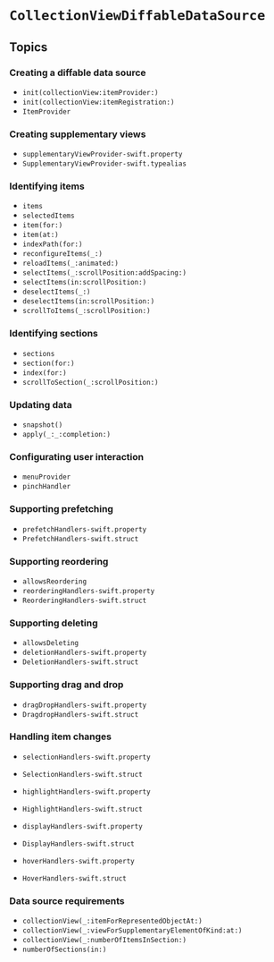 # ``CollectionViewDiffableDataSource``

## Topics

### Creating a diffable data source

- ``init(collectionView:itemProvider:)``
- ``init(collectionView:itemRegistration:)``
- ``ItemProvider``

### Creating supplementary views

- ``supplementaryViewProvider-swift.property``
- ``SupplementaryViewProvider-swift.typealias``

### Identifying items

- ``items``
- ``selectedItems``
- ``item(for:)``
- ``item(at:)``
- ``indexPath(for:)``
- ``reconfigureItems(_:)``
- ``reloadItems(_:animated:)``
- ``selectItems(_:scrollPosition:addSpacing:)``
- ``selectItems(in:scrollPosition:)``
- ``deselectItems(_:)``
- ``deselectItems(in:scrollPosition:)``
- ``scrollToItems(_:scrollPosition:)``

### Identifying sections

- ``sections``
- ``section(for:)``
- ``index(for:)``
- ``scrollToSection(_:scrollPosition:)``

### Updating data

- ``snapshot()``
- ``apply(_:_:completion:)``

### Configurating user interaction

- ``menuProvider``
- ``pinchHandler``

### Supporting prefetching

- ``prefetchHandlers-swift.property``
- ``PrefetchHandlers-swift.struct``

### Supporting reordering

- ``allowsReordering``
- ``reorderingHandlers-swift.property``
- ``ReorderingHandlers-swift.struct``

### Supporting deleting

- ``allowsDeleting``
- ``deletionHandlers-swift.property``
- ``DeletionHandlers-swift.struct``

### Supporting drag and drop

- ``dragDropHandlers-swift.property``
- ``DragdropHandlers-swift.struct``

### Handling item changes

- ``selectionHandlers-swift.property``
- ``SelectionHandlers-swift.struct``

- ``highlightHandlers-swift.property``
- ``HighlightHandlers-swift.struct``

- ``displayHandlers-swift.property``
- ``DisplayHandlers-swift.struct``

- ``hoverHandlers-swift.property``
- ``HoverHandlers-swift.struct``

### Data source requirements

- ``collectionView(_:itemForRepresentedObjectAt:)``
- ``collectionView(_:viewForSupplementaryElementOfKind:at:)``
- ``collectionView(_:numberOfItemsInSection:)``
- ``numberOfSections(in:)``
